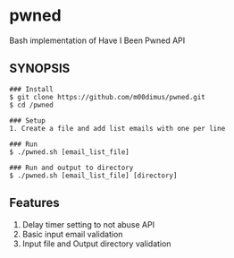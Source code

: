 # pwned
Bash implementation of Have I Been Pwned API

## SYNOPSIS

    ### Install
    $ git clone https://github.com/m00dimus/pwned.git
    $ cd /pwned
    
    ### Setup
    1. Create a file and add list emails with one per line
    
    ### Run
    $ ./pwned.sh [email_list_file]
    
    ### Run and output to directory
    $ ./pwned.sh [email_list_file] [directory]


## Features

1. Delay timer setting to not abuse API
2. Basic input email validation
3. Input file and Output directory validation
